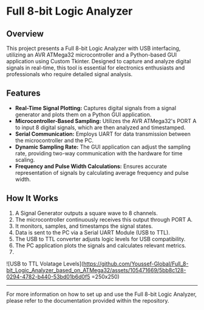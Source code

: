 # Full 8-bit Logic Analyzer

## Overview
This project presents a Full 8-bit Logic Analyzer with USB interfacing, utilizing an AVR ATMega32 microcontroller and a Python-based GUI application using Custom Tkinter. Designed to capture and analyze digital signals in real-time, this tool is essential for electronics enthusiasts and professionals who require detailed signal analysis.

## Features
- **Real-Time Signal Plotting:** Captures digital signals from a signal generator and plots them on a Python GUI application.
- **Microcontroller-Based Sampling:** Utilizes the AVR ATMega32's PORT A to input 8 digital signals, which are then analyzed and timestamped.
- **Serial Communication:** Employs UART for data transmission between the microcontroller and the PC.
- **Dynamic Sampling Rate:** The GUI application can adjust the sampling rate, providing two-way communication with the hardware for time scaling.
- **Frequency and Pulse Width Calculations:** Ensures accurate representation of signals by calculating average frequency and pulse width.

## How It Works
1. A Signal Generator outputs a square wave to 8 channels.
2. The microcontroller continuously receives this output through PORT A.
3. It monitors, samples, and timestamps the signal states.
4. Data is sent to the PC via a Serial UART Module (USB to TTL).
5. The USB to TTL converter adjusts logic levels for USB compatibility.
6. The PC application plots the signals and calculates relevant metrics.
7. 
![USB to TTL Volatage Levels](https://github.com/Youssef-Global/Full_8-bit_Logic_Analyzer_based_on_ATMega32/assets/105471669/5bb8c128-0294-4782-b440-53bd01b6d0f5 =250x250)

---

For more information on how to set up and use the Full 8-bit Logic Analyzer, please refer to the documentation provided within the repository.
